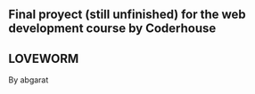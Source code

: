## Final proyect (still unfinished) for the web development course by Coderhouse
## LOVEWORM

By abgarat